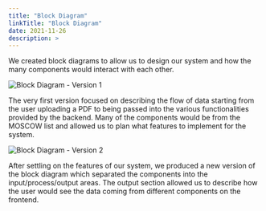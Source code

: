 ```yaml
---
title: "Block Diagram"
linkTitle: "Block Diagram"
date: 2021-11-26
description: >
---
```


We created block diagrams to allow us to design our system and how the many components would interact with each other.

![Block Diagram - Version 1](/2021/group6/images/block_diagram_v1.png "Block Diagram - Version 1")

The very first version focused on describing the flow of data starting from the user uploading a PDF to being passed into the various functionalities provided by the backend. Many of the components would be from the MOSCOW list and allowed us to plan what features to implement for the system.

![Block Diagram - Version 2](/2021/group6/images/block_diagram_v2.png "Block Diagram - Version 2")

After settling on the features of our system, we produced a new version of the block diagram which separated the components into the input/process/output areas. The output section allowed us to describe how the user would see the data coming from different components on the frontend.
